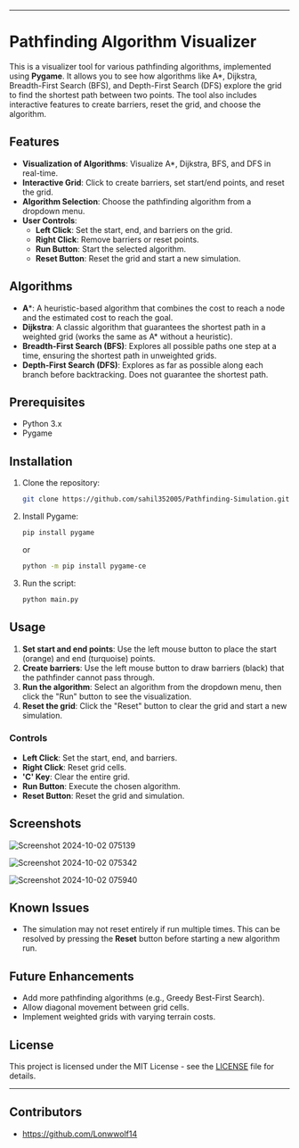 
---

# Pathfinding Algorithm Visualizer

This is a visualizer tool for various pathfinding algorithms, implemented using **Pygame**. It allows you to see how algorithms like A*, Dijkstra, Breadth-First Search (BFS), and Depth-First Search (DFS) explore the grid to find the shortest path between two points. The tool also includes interactive features to create barriers, reset the grid, and choose the algorithm.

## Features

- **Visualization of Algorithms**: Visualize A*, Dijkstra, BFS, and DFS in real-time.
- **Interactive Grid**: Click to create barriers, set start/end points, and reset the grid.
- **Algorithm Selection**: Choose the pathfinding algorithm from a dropdown menu.
- **User Controls**:
  - **Left Click**: Set the start, end, and barriers on the grid.
  - **Right Click**: Remove barriers or reset points.
  - **Run Button**: Start the selected algorithm.
  - **Reset Button**: Reset the grid and start a new simulation.

## Algorithms

- **A***: A heuristic-based algorithm that combines the cost to reach a node and the estimated cost to reach the goal.
- **Dijkstra**: A classic algorithm that guarantees the shortest path in a weighted grid (works the same as A* without a heuristic).
- **Breadth-First Search (BFS)**: Explores all possible paths one step at a time, ensuring the shortest path in unweighted grids.
- **Depth-First Search (DFS)**: Explores as far as possible along each branch before backtracking. Does not guarantee the shortest path.

## Prerequisites

- Python 3.x
- Pygame

## Installation

1. Clone the repository:

    ```bash
    git clone https://github.com/sahil352005/Pathfinding-Simulation.git
    ```

2. Install Pygame:

    ```bash
    pip install pygame
    ```
    or

   ```bash
   python -m pip install pygame-ce
   ```

4. Run the script:

    ```bash
    python main.py
    ```

## Usage

1. **Set start and end points**: Use the left mouse button to place the start (orange) and end (turquoise) points.
2. **Create barriers**: Use the left mouse button to draw barriers (black) that the pathfinder cannot pass through.
3. **Run the algorithm**: Select an algorithm from the dropdown menu, then click the "Run" button to see the visualization.
4. **Reset the grid**: Click the "Reset" button to clear the grid and start a new simulation.

### Controls

- **Left Click**: Set the start, end, and barriers.
- **Right Click**: Reset grid cells.
- **'C' Key**: Clear the entire grid.
- **Run Button**: Execute the chosen algorithm.
- **Reset Button**: Reset the grid and simulation.

## Screenshots

![Screenshot 2024-10-02 075139](https://github.com/user-attachments/assets/7f0d834b-bf45-4412-9ffc-1b9e95c4a140)

![Screenshot 2024-10-02 075342](https://github.com/user-attachments/assets/7c5066c2-eb4e-4cbf-b852-1a1556d389d7)

![Screenshot 2024-10-02 075940](https://github.com/user-attachments/assets/017c4136-10c1-4f82-945f-1ca4792cfaf7)


## Known Issues

- The simulation may not reset entirely if run multiple times. This can be resolved by pressing the **Reset** button before starting a new algorithm run.

## Future Enhancements

- Add more pathfinding algorithms (e.g., Greedy Best-First Search).
- Allow diagonal movement between grid cells.
- Implement weighted grids with varying terrain costs.

## License

This project is licensed under the MIT License - see the [LICENSE](LICENSE) file for details.

---
## Contributors
- https://github.com/Lonwwolf14

